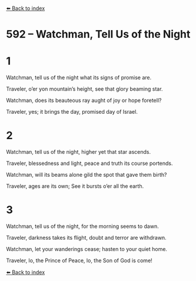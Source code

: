[⬅️ Back to index](../README.md)

# 592 – Watchman, Tell Us of the Night





# 1

Watchman, tell us of the night what its signs of promise are.

Traveler, o’er yon mountain’s height, see that glory beaming star.

Watchman, does its beauteous ray aught of joy or hope foretell?

Traveler, yes; it brings the day, promised day of Israel.



# 2

Watchman, tell us of the night, higher yet that star ascends.

Traveler, blessedness and light, peace and truth its course portends.

Watchman, will its beams alone gild the spot that gave them birth?

Traveler, ages are its own; See it bursts o’er all the earth.



# 3

Watchman, tell us of the night, for the morning seems to dawn.

Traveler, darkness takes its flight, doubt and terror are withdrawn.

Watchman, let your wanderings cease; hasten to your quiet home.

Traveler, lo, the Prince of Peace, lo, the Son of God is come!

[⬅️ Back to index](../README.md)
